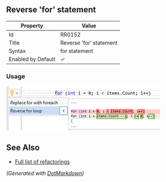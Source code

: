 ## Reverse 'for' statement

| Property           | Value                   |
| ------------------ | ----------------------- |
| Id                 | RR0152                  |
| Title              | Reverse 'for' statement |
| Syntax             | for statement           |
| Enabled by Default | &#x2713;                |

### Usage

![Reverse 'for' statement](../../images/refactorings/ReverseForStatement.png)

## See Also

* [Full list of refactorings](Refactorings.md)


*\(Generated with [DotMarkdown](http://github.com/JosefPihrt/DotMarkdown)\)*